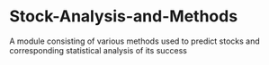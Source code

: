 # Stock-Analysis-and-Methods
A module consisting of various methods used to predict stocks and corresponding statistical analysis of its success
